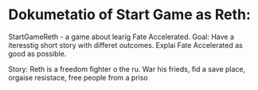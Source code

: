# Dokumetatio of Start Game as Reth: 
StartGameReth - a game about learig Fate Accelerated. 
Goal: 
Have a iteresstig short story with differet outcomes. 
Explai Fate Accelerated as good as possible. 

Story: 
Reth is a freedom fighter o the ru. 
War his frieds, 
fid a save place, 
orgaise resistace, 
free people from a priso 